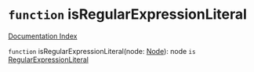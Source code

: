 # `function` isRegularExpressionLiteral

[Documentation Index](../README.md)

`function` isRegularExpressionLiteral(node: [Node](../interface.Node/README.md)): node `is` [RegularExpressionLiteral](../interface.RegularExpressionLiteral/README.md)

